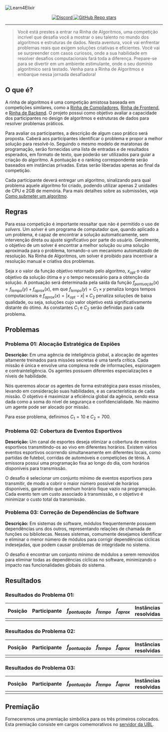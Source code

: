 ![Learn4Elixir](./resources/img/header.png)

<p align="center">
  <a href="https://discord.gg/eXUBTY6HAu">
      <img src="https://img.shields.io/discord/866378348368625704.svg?label=&logo=discord&logoColor=ffffff&color=7389D8&labelColor=6A7EC2" alt="Discord">
  </a>
  <a href="https://github.com/Universidade-Livre/rinha-de-algoritmos/stargazers">
      <img alt="GitHub Repo stars" src="https://img.shields.io/github/stars/Universidade-Livre/rinha-de-algoritmos?logo=apache%20spark&logoColor=gray&labelColor=E6E600&color=D8D800">
  </a>
</p>

<hr>

> Você está prestes a entrar na Rinha de Algoritmos, uma competição incrível que desafia você a mostrar o seu talento no mundo dos algoritmos e estruturas de dados. Nesta aventura, você vai enfrentar problemas reais que exigem soluções criativas e eficientes. Você vai se surpreender com casos curiosos, onde a sua habilidade em resolver desafios computacionais fará toda a diferença. Prepare-se para se divertir em um ambiente estimulante, onde o seu domínio algorítmico será testado. Venha para a Rinha de Algoritmos e embarque nessa jornada desafiadora!

## O que é?

A rinha de algoritmos é uma competição amistosa baseada em competições similares, como a [Rinha de Compiladores](https://github.com/aripiprazole/rinha-de-compiler), [Rinha de Frontend](https://github.com/codante-io/rinha-frontend), e [Rinha de Backend](https://github.com/zanfranceschi/rinha-de-backend-2023-q3). O projeto possui como objetivo avaliar a capacidade dos participantes no design de algoritmos e estruturas de dados para resolver problemas práticos.

Para avaliar os participantes, a descrição de algum caso prático será proposta. Caberá aos participantes identificar o problema e propor a melhor solução para resolvê-lo. Seguindo o mesmo modelo de maratonas de programação, serão fornecidas uma lista de entradas e de resultados esperados, em formato de texto, que poderão ser utilizados para guiar a criação do algoritmo. A pontuação e o ranking correspondente serão baseados em instâncias privadas. Estas serão liberadas apenas ao final da competição.

Cada participante deverá entregar um algoritmo, sinalizando para qual problema aquele algoritmo foi criado, podendo utilizar apenas 2 unidades de CPU e 2GB de memória. Para mais detalhes sobre as submissões, veja [Como submeter um algoritmo](#).

## Regras

Para essa competição é importante ressaltar que não é permitido o uso de *solvers*.  Um *solver* é um programa de computador que, quando aplicado a um problema, é capaz de encontrar a solução automaticamente, sem intervenção direta ou ajuste significativo por parte do usuário. Geralmente, o objetivo de um solver é encontrar a melhor solução ou uma solução aproximada para o problema, tornando-o um mecanismo automatizado de resolução. Na Rinha de Algoritmos, um solver é proibido para incentivar a resolução manual e criativa dos problemas.

Seja $x$ o valor da função objetivo retornado pelo algoritmo, $x_{opt}$ o valor objetivo da solução ótima e $y$ o tempo necessário para a obtenção da solução. A pontuação será determinada pela saída da função $f_{pontuação}(x) = f_{tempo}(y) + f_{aprox}(x)$, em que $f_{tempo}(y) = C_1 \times y$ penaliza longos tempos computacionais e $f_{aprox}(x) = |x_{opt} - x| \times C_2$ penaliza soluções de baixa qualidade, ou seja, soluções cujo valor objetivo está significativamente distante do ótimo. As constantes $C_1$ e $C_2$ serão definidas para cada problema.

## Problemas

### Problema 01: Alocação Estratégica de Espiões

**Descrição:** Em uma agência de inteligência global, a alocação de agentes altamente treinados para missões secretas é uma tarefa crítica. Cada missão é única e envolve uma complexa rede de informações, espionagem e contrainteligência. Os agentes possuem diferentes especializações e níveis de habilidade.

Nós queremos alocar os agentes de forma estratégica para essas missões, levando em consideração suas habilidades, e as características de cada missão. O objetivo é maximizar a eficiência global da agência, sendo essa dada como a soma do nível de segurança e confidencialidade. No máximo um agente pode ser alocado por missão.

Para esse problema, definimos $C_1 = 10$ e $C_2 = 700$.

### Problema 02: Cobertura de Eventos Esportivos

**Descrição:** Um canal de esportes deseja otimizar a cobertura de eventos esportivos transmitindo-os ao vivo em diferentes horários. Existem vários eventos esportivos ocorrendo simultaneamente em diferentes locais, como partidas de futebol, corridas de automóveis e competições de tênis. A emissora possui uma programação fixa ao longo do dia, com horários disponíveis para transmissão.

O desafio é selecionar um conjunto mínimo de eventos esportivos para transmitir, de modo a cobrir o maior número possível de horários disponíveis, garantindo que nenhum horário fique vazio na programação. Cada evento tem um custo associado à transmissão, e o objetivo é minimizar o custo total da transmissão.

### Problema 03: Correção de Dependências de Software

**Descrição:** Em sistemas de software, módulos frequentemente possuem dependências uns dos outros, representando relações de chamada de funções ou bibliotecas. Nesses sistemas, comumente desejamos identificar e eliminar o menor número de módulos para corrigir dependências cíclicas indesejadas, que podem causar problemas de integridade no sistema.

O desafio é encontrar um conjunto mínimo de módulos a serem removidos para eliminar todas as dependências cíclicas no software, minimizando o impacto nas funcionalidades globais do sistema.

## Resultados

### Resultados do Problema 01:

| Posição | Participante | $f_{pontuação}$ | $f_{tempo}$ | $f_{aprox}$ | Instâncias resolvidas 
| ---------- | ---------- | ------- | ------- | ------- | ------- |
| | | | | | |

### Resultados do Problema 02:

| Posição | Participante | $f_{pontuação}$ | $f_{tempo}$ | $f_{aprox}$ | Instâncias resolvidas 
| ---------- | ---------- | ------- | ------- | ------- | ------- |
| | | | | | |

### Resultados do Problema 03:

| Posição | Participante | $f_{pontuação}$ | $f_{tempo}$ | $f_{aprox}$ | Instâncias resolvidas 
| ---------- | ---------- | ------- | ------- | ------- | ------- |
| | | | | | |


## Premiação

Forneceremos uma premiação simbólica para os três primeiros colocados. Esta premiação consiste em cargos comemorativos no [servidor da UBL](url).

